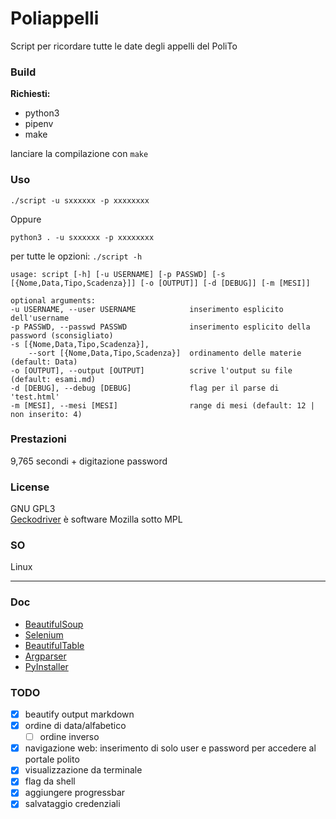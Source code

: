 # Poliappelli

Script per ricordare tutte le date degli appelli del PoliTo

### Build

**Richiesti:**

-   python3
-   pipenv
-   make

lanciare la compilazione con `make`

### Uso

    ./script -u sxxxxxx -p xxxxxxxx

Oppure 

    python3 . -u sxxxxxx -p xxxxxxxx

per tutte le opzioni: `./script -h`
```
usage: script [-h] [-u USERNAME] [-p PASSWD] [-s [{Nome,Data,Tipo,Scadenza}]] [-o [OUTPUT]] [-d [DEBUG]] [-m [MESI]]

optional arguments:
-u USERNAME, --user USERNAME            inserimento esplicito dell'username
-p PASSWD, --passwd PASSWD              inserimento esplicito della password (sconsigliato)
-s [{Nome,Data,Tipo,Scadenza}],  
    --sort [{Nome,Data,Tipo,Scadenza}]  ordinamento delle materie (default: Data)
-o [OUTPUT], --output [OUTPUT]          scrive l'output su file (default: esami.md)
-d [DEBUG], --debug [DEBUG]             flag per il parse di 'test.html'
-m [MESI], --mesi [MESI]                range di mesi (default: 12 | non inserito: 4)
```

### Prestazioni

 9,765 secondi + digitazione password


### License

GNU GPL3  
[Geckodriver](https://github.com/mozilla/geckodriver) è software Mozilla sotto MPL

### SO

Linux

--- 

### Doc

-   [BeautifulSoup](https://www.crummy.com/software/BeautifulSoup/bs4/doc/)
-   [Selenium](https://selenium-python.readthedocs.io/)
-   [BeautifulTable](https://beautifultable.readthedocs.io/en/latest/index.html)
-   [Argparser](https://docs.python.org/3.6/library/argparse.html#module-argparse)
-   [PyInstaller](https://pyinstaller.readthedocs.io/en/stable/)


### TODO

-   [x] beautify output markdown
-   [x] ordine di data/alfabetico
    -   [ ] ordine inverso
-   [x] navigazione web: inserimento di solo user e password per accedere al portale polito
-   [x] visualizzazione da terminale
-   [x] flag da shell
-   [x] aggiungere progressbar
-   [x] salvataggio credenziali